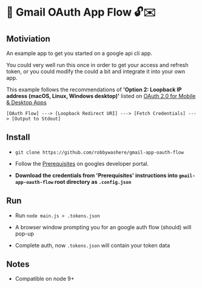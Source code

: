 
# 🔑 Gmail OAuth App Flow 🔓✉️


## Motiviation

An example app to get you started on a google api cli app.

You could very well run this once in order to get your access and refresh token, or you could modify the could a bit and integrate it into your own app.

This example follows the recommendations of **'Option 2: Loopback IP address (macOS, Linux, Windows desktop)'** listed on [OAuth 2.0 for Mobile & Desktop Apps](https://developers.google.com/identity/protocols/OAuth2InstalledApp)

`[OAuth Flow] ---> [Loopback Redirect URI] ---> [Fetch Credentials] ---> [Output to Stdout]`


## Install


- `git clone https://github.com/robbywashere/gmail-app-oauth-flow`

- Follow the [Prerequisites](https://developers.google.com/identity/protocols/OAuth2InstalledApp#prerequisites) on googles developer portal.

- **Download the credentials from 'Prerequisites' instructions into `gmail-app-oauth-flow` root directory as `.config.json`**

## Run

- Run `node main.js > .tokens.json` 

- A browser window prompting you for an google auth flow (should) will pop-up

- Complete auth, now `.tokens.json` will contain your token data



## Notes

- Compatible on node 9+
